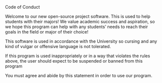 Code of Conduct

Welcome to our new open-source project software. This is used to help students with their majors! We value academic success and aspiration, so we hope this program can help with any students’ needs to reach their goals in the field or major of their choice! 

This software is used in accordance with the University so cursing and any kind of vulgar or offensive language is not tolerated. 

If this program is used inappropriately or in a way that violates the rules above, the user should expect to be suspended or banned from this program

You must agree and abide by this statement in order to use our program. 
